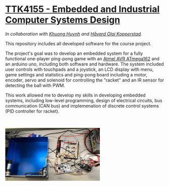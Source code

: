 # [TTK4155 - Embedded and Industrial Computer Systems Design](http://www.ntnu.edu/studies/courses/TTK4155)
*In collaboration with [Khuong Huynh](https://github.com/Khuongh) and [Håvard Olai Kopperstad](https://github.com/haavardok).*

This repository includes all developed software for the course project.

The project's goal was to develop an embedded system for a fully functional one-player ping-pong game with an [Atmel AVR ATmega162](https://ww1.microchip.com/downloads/en/DeviceDoc/Atmel-2513-8-bit-AVR-Microntroller-ATmega162_Datasheet.pdf) and an arduino uno, including both software and hardware. The system included user controls with touchpads and a joystick, an LCD display with menu, game settings and statistics and ping-pong board including a motor, encoder, servo and solenoid for controlling the "racket" and an IR sensor for detecting the ball with PWM.

This work allowed me to develop my skills in developing embedded systems, including low-level programming, design of electrical circuits, bus communication (CAN bus) and implemenation of discrete control systems (PID controller for racket).

</br>

<img
  src="TTK4155_messy_picture.jpg"
  alt="Alt text"
  title="Optional title"
  style="display: inline-block; margin: 0 auto; max-width: 300px">
